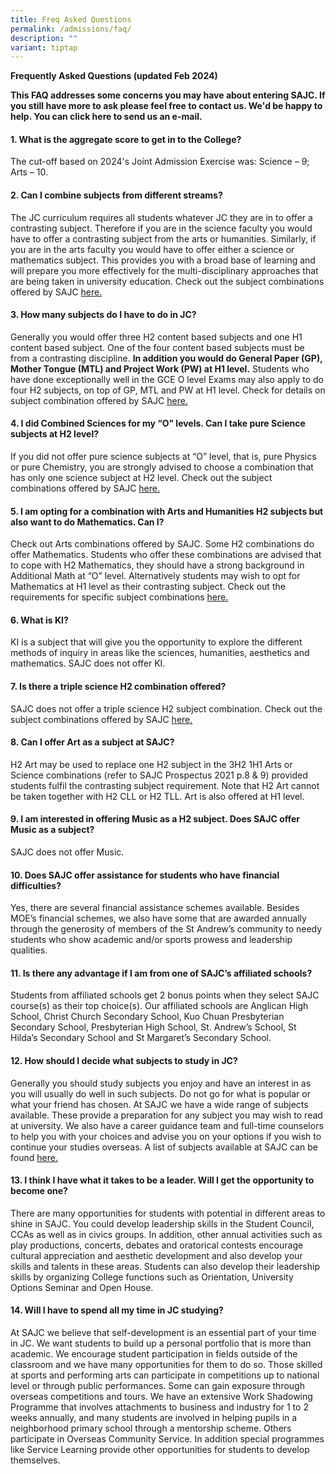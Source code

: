 ```yaml
---
title: Freq Asked Questions
permalink: /admissions/faq/
description: ""
variant: tiptap
---
```

<p><strong>Frequently Asked Questions (updated Feb 2024)</strong>
</p>
<p><strong>This FAQ addresses some concerns you may have about entering SAJC. If you still have more to ask please feel free to contact us. We'd be happy to help. You can click here to send us an e-mail.</strong>
</p>
<h4><strong>1. What is the aggregate score to get in to the College?</strong></h4>
<p>The cut-off based on 2024's Joint Admission Exercise was: Science – 9;
Arts – 10.</p>
<h4><strong>2. Can I combine subjects from different streams?</strong></h4>
<p>The JC curriculum requires all students whatever JC they are in to offer
a contrasting subject. Therefore if you are in the science faculty you
would have to offer a contrasting subject from the arts or humanities.
Similarly, if you are in the arts faculty you would have to offer either
a science or mathematics subject. This provides you with a broad base of
learning and will prepare you more effectively for the multi-disciplinary
approaches that are being taken in university education. Check out the
subject combinations offered by SAJC <a href="/admissions/subject-combinations" rel="noopener noreferrer nofollow" target="_blank">here.</a>
</p>
<h4><strong>3. How many subjects do I have to do in JC?</strong></h4>
<p>Generally you would offer three H2 content based subjects and one H1 content
based subject. One of the four content based subjects must be from a contrasting
discipline.&nbsp;<strong>In addition you would do General Paper (GP), Mother Tongue (MTL) and Project Work (PW) at H1 level.</strong>&nbsp;Students
who have done exceptionally well in the GCE O level Exams may also apply
to do four H2 subjects, on top of GP, MTL and PW at H1 level. Check for
details on subject combination offered by SAJC&nbsp;<a href="/admissions/subject-combinations" rel="noopener noreferrer nofollow" target="_blank">here.</a>
</p>
<h4><strong>4. I did Combined Sciences for my “O” levels. Can I take pure Science subjects at H2 level?</strong></h4>
<p>If you did not offer pure science subjects at “O” level, that is, pure
Physics or pure Chemistry, you are strongly advised to choose a combination
that has only one science subject at H2 level. Check out the subject combinations
offered by SAJC&nbsp;<a href="/admissions/subject-combinations" rel="noopener noreferrer nofollow" target="_blank">here.</a>
</p>
<h4><strong>5. I am opting for a combination with Arts and Humanities H2 subjects but also want to do Mathematics. Can I?</strong></h4>
<p>Check out Arts combinations offered by SAJC. Some H2 combinations do offer
Mathematics. Students who offer these combinations are advised that to
cope with H2 Mathematics, they should have a strong background in Additional
Math at “O” level. Alternatively students may wish to opt for Mathematics
at H1 level as their contrasting subject. Check out the requirements for
specific subject combinations&nbsp;<a href="/admissions/subject-combinations" rel="noopener noreferrer nofollow" target="_blank">here.</a>
</p>
<h4><strong>6. What is KI?</strong></h4>
<p>KI is a subject that will give you the opportunity to explore the different
methods of inquiry in areas like the sciences, humanities, aesthetics and
mathematics. SAJC does not offer KI.</p>
<h4><strong>7. Is there a triple science H2 combination offered?</strong></h4>
<p>SAJC does not offer a triple science H2 subject combination. Check out
the subject combinations offered by SAJC&nbsp;<a href="/admissions/subject-combinations" rel="noopener noreferrer nofollow" target="_blank">here.</a>
</p>
<h4><strong>8. Can I offer Art as a subject at SAJC?</strong></h4>
<p>H2 Art may be used to replace one H2 subject in the 3H2 1H1 Arts or Science
combinations (refer to SAJC Prospectus 2021 p.8 &amp; 9) provided students
fulfil the contrasting subject requirement. Note that H2 Art cannot be
taken together with H2 CLL or H2 TLL. Art is also offered at H1 level.</p>
<h4><strong>9. I am interested in offering Music as a H2 subject. Does SAJC offer Music as a subject?</strong></h4>
<p>SAJC does not offer Music.</p>
<h4><strong>10. Does SAJC offer assistance for students who have financial difficulties?</strong></h4>
<p>Yes, there are several financial assistance schemes available. Besides
MOE’s financial schemes, we also have some that are awarded annually through
the generosity of members of the St Andrew’s community to needy students
who show academic and/or sports prowess and leadership qualities.</p>
<h4><strong>11. Is there any advantage if I am from one of SAJC’s affiliated schools?</strong></h4>
<p>Students from affiliated schools get 2 bonus points when they select SAJC
course(s) as their top choice(s). Our affiliated schools are Anglican High
School, Christ Church Secondary School, Kuo Chuan Presbyterian Secondary
School, Presbyterian High School, St. Andrew’s School, St Hilda’s Secondary
School and St Margaret’s Secondary School.</p>
<h4><strong>12. How should I decide what subjects to study in JC?</strong></h4>
<p>Generally you should study subjects you enjoy and have an interest in
as you will usually do well in such subjects. Do not go for what is popular
or what your friend has chosen. At SAJC we have a wide range of subjects
available. These provide a preparation for any subject you may wish to
read at university. We also have a career guidance team and full-time counselors
to help you with your choices and advise you on your options if you wish
to continue your studies overseas. A list of subjects available at SAJC
can be found&nbsp;<a href="/admissions/subject-combinations" rel="noopener noreferrer nofollow" target="_blank">here.</a>
</p>
<h4><strong>13. I think I have what it takes to be a leader. Will I get the opportunity to become one?</strong></h4>
<p>There are many opportunities for students with potential in different
areas to shine in SAJC. You could develop leadership skills in the Student
Council, CCAs as well as in civics groups. In addition, other annual activities
such as play productions, concerts, debates and oratorical contests encourage
cultural appreciation and aesthetic development and also develop your skills
and talents in these areas. Students can also develop their leadership
skills by organizing College functions such as Orientation, University
Options Seminar and Open House.</p>
<h4><strong>14. Will I have to spend all my time in JC studying?</strong></h4>
<p>At SAJC we believe that self-development is an essential part of your
time in JC. We want students to build up a personal portfolio that is more
than academic. We encourage student participation in fields outside of
the classroom and we have many opportunities for them to do so. Those skilled
at sports and performing arts can participate in competitions up to national
level or through public performances. Some can gain exposure through overseas
competitions and tours. We have an extensive Work Shadowing Programme that
involves attachments to business and industry for 1 to 2 weeks annually,
and many students are involved in helping pupils in a neighborhood primary
school through a mentorship scheme. Others participate in Overseas Community
Service. In addition special programmes like Service Learning provide other
opportunities for students to develop themselves.</p>